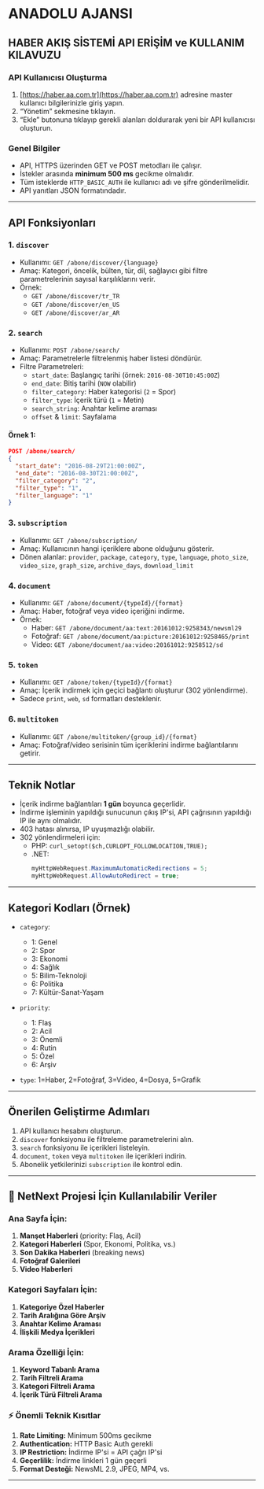 
# ANADOLU AJANSI  
## HABER AKIŞ SİSTEMİ API ERİŞİM ve KULLANIM KILAVUZU

### API Kullanıcısı Oluşturma
1. [https://haber.aa.com.tr](https://haber.aa.com.tr) adresine master kullanıcı bilgilerinizle giriş yapın.
2. “Yönetim” sekmesine tıklayın.
3. “Ekle” butonuna tıklayıp gerekli alanları doldurarak yeni bir API kullanıcısı oluşturun.

### Genel Bilgiler
- API, HTTPS üzerinden GET ve POST metodları ile çalışır.
- İstekler arasında **minimum 500 ms** gecikme olmalıdır.
- Tüm isteklerde `HTTP_BASIC_AUTH` ile kullanıcı adı ve şifre gönderilmelidir.
- API yanıtları JSON formatındadır.

---

## API Fonksiyonları

### 1. `discover`
- Kullanımı: `GET /abone/discover/{language}`
- Amaç: Kategori, öncelik, bülten, tür, dil, sağlayıcı gibi filtre parametrelerinin sayısal karşılıklarını verir.
- Örnek:
  - `GET /abone/discover/tr_TR`
  - `GET /abone/discover/en_US`
  - `GET /abone/discover/ar_AR`

### 2. `search`
- Kullanımı: `POST /abone/search/`
- Amaç: Parametrelerle filtrelenmiş haber listesi döndürür.
- Filtre Parametreleri:
  - `start_date`: Başlangıç tarihi (örnek: `2016-08-30T10:45:00Z`)
  - `end_date`: Bitiş tarihi (`NOW` olabilir)
  - `filter_category`: Haber kategorisi (`2` = Spor)
  - `filter_type`: İçerik türü (`1` = Metin)
  - `search_string`: Anahtar kelime araması
  - `offset` & `limit`: Sayfalama

#### Örnek 1:
```json
POST /abone/search/
{
  "start_date": "2016-08-29T21:00:00Z",
  "end_date": "2016-08-30T21:00:00Z",
  "filter_category": "2",
  "filter_type": "1",
  "filter_language": "1"
}
```

### 3. `subscription`
- Kullanımı: `GET /abone/subscription/`
- Amaç: Kullanıcının hangi içeriklere abone olduğunu gösterir.
- Dönen alanlar: `provider`, `package`, `category`, `type`, `language`, `photo_size`, `video_size`, `graph_size`, `archive_days`, `download_limit`

### 4. `document`
- Kullanımı: `GET /abone/document/{typeId}/{format}`
- Amaç: Haber, fotoğraf veya video içeriğini indirme.
- Örnek:
  - Haber: `GET /abone/document/aa:text:20161012:9258343/newsml29`
  - Fotoğraf: `GET /abone/document/aa:picture:20161012:9258465/print`
  - Video: `GET /abone/document/aa:video:20161012:9258512/sd`

### 5. `token`
- Kullanımı: `GET /abone/token/{typeId}/{format}`
- Amaç: İçerik indirmek için geçici bağlantı oluşturur (302 yönlendirme).
- Sadece `print`, `web`, `sd` formatları desteklenir.

### 6. `multitoken`
- Kullanımı: `GET /abone/multitoken/{group_id}/{format}`
- Amaç: Fotoğraf/video serisinin tüm içeriklerini indirme bağlantılarını getirir.

---

## Teknik Notlar

- İçerik indirme bağlantıları **1 gün** boyunca geçerlidir.
- İndirme işleminin yapıldığı sunucunun çıkış IP'si, API çağrısının yapıldığı IP ile aynı olmalıdır.
- 403 hatası alınırsa, IP uyuşmazlığı olabilir.
- 302 yönlendirmeleri için:
  - PHP: `curl_setopt($ch,CURLOPT_FOLLOWLOCATION,TRUE);`
  - .NET:
    ```csharp
    myHttpWebRequest.MaximumAutomaticRedirections = 5;
    myHttpWebRequest.AllowAutoRedirect = true;
    ```

---

## Kategori Kodları (Örnek)
- `category`:
  - 1: Genel
  - 2: Spor
  - 3: Ekonomi
  - 4: Sağlık
  - 5: Bilim-Teknoloji
  - 6: Politika
  - 7: Kültür-Sanat-Yaşam

- `priority`:
  - 1: Flaş
  - 2: Acil
  - 3: Önemli
  - 4: Rutin
  - 5: Özel
  - 6: Arşiv

- `type`: 1=Haber, 2=Fotoğraf, 3=Video, 4=Dosya, 5=Grafik

---

## Önerilen Geliştirme Adımları
1. API kullanıcı hesabını oluşturun.
2. `discover` fonksiyonu ile filtreleme parametrelerini alın.
3. `search` fonksiyonu ile içerikleri listeleyin.
4. `document`, `token` veya `multitoken` ile içerikleri indirin.
5. Abonelik yetkilerinizi `subscription` ile kontrol edin.

---

## 🎯 NetNext Projesi İçin Kullanılabilir Veriler

### Ana Sayfa İçin:
1. **Manşet Haberleri** (priority: Flaş, Acil)
2. **Kategori Haberleri** (Spor, Ekonomi, Politika, vs.)
3. **Son Dakika Haberleri** (breaking news)
4. **Fotoğraf Galerileri**
5. **Video Haberleri**

### Kategori Sayfaları İçin:
1. **Kategoriye Özel Haberler**
2. **Tarih Aralığına Göre Arşiv**
3. **Anahtar Kelime Araması**
4. **İlişkili Medya İçerikleri**

### Arama Özelliği İçin:
1. **Keyword Tabanlı Arama**
2. **Tarih Filtreli Arama**
3. **Kategori Filtreli Arama**
4. **İçerik Türü Filtreli Arama**

### ⚡ Önemli Teknik Kısıtlar

1. **Rate Limiting:** Minimum 500ms gecikme
2. **Authentication:** HTTP Basic Auth gerekli
3. **IP Restriction:** İndirme IP'si = API çağrı IP'si
4. **Geçerlilik:** İndirme linkleri 1 gün geçerli
5. **Format Desteği:** NewsML 2.9, JPEG, MP4, vs.

---
